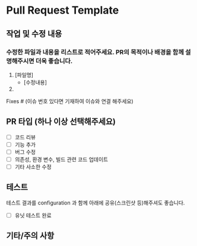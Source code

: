 # Pull Request Template

## 작업 및 수정 내용
### 수정한 파일과 내용을 리스트로 적어주세요. PR의 목적이나 배경을 함께 설명해주시면 더욱 좋습니다. 

1. [파일명]
   - [수정내용] 
2.

Fixes # (이슈 번호 있다면 기재하여 이슈와 연결 해주세요)

## PR 타입 (하나 이상 선택해주세요)

- [ ] 코드 리뷰
- [ ] 기능 추가
- [ ] 버그 수정
- [ ] 의존성, 환경 변수, 빌드 관련 코드 업데이트
- [ ] 기타 사소한 수정

## 테스트

테스트 결과를 configuration 과 함께 아래에 공유(스크린샷 등)해주셔도 좋습니다.

- [ ] 유닛 테스트 완료

## 기타/주의 사항 
